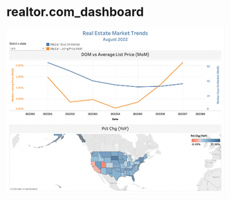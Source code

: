 # realtor.com_dashboard


![Tableau Dashboard](https://github.com/ChrisLaha/realtor.com_dashboard/blob/main/images/Dashboard%20Screenshot.png?raw=true)
